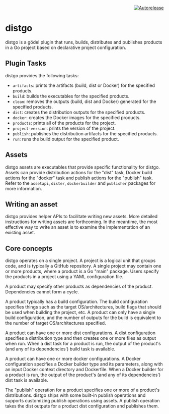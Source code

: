 <p align="right">
<a href="https://autorelease.general.dmz.palantir.tech/palantir/distgo"><img src="https://img.shields.io/badge/Perform%20an-Autorelease-success.svg" alt="Autorelease"></a>
</p>

distgo
======
distgo is a gödel plugin that runs, builds, distributes and publishes products in a Go project based on declarative
project configuration.

Plugin Tasks
------------
distgo provides the following tasks:

* `artifacts`: prints the artifacts (build, dist or Docker) for the specified products.
* `build`: builds the executables for the specified products.
* `clean`: removes the outputs (build, dist and Docker) generated for the specified products.
* `dist`: creates the distribution outputs for the specified products.
* `docker`: creates the Docker images for the specified products.
* `products`: prints all of the products for the project.
* `project-version`: prints the version of the project.
* `publish`: publishes the distribution artifacts for the specified products.
* `run`: runs the build output for the specified product.

Assets
------
distgo assets are executables that provide specific functionality for distgo. Assets can provide distribution actions
for the "dist" task, Docker build actions for the "docker" task and publish actions for the "publish" task. Refer to
the `assetapi`, `dister`, `dockerbuilder` and `publisher` packages for more information.

Writing an asset
----------------
distgo provides helper APIs to facilitate writing new assets. More detailed instructions for writing assets are
forthcoming. In the meantime, the most effective way to write an asset is to examine the implementation of an existing
asset.

Core concepts
-------------
distgo operates on a single project. A project is a logical unit that groups code, and is typically a GitHub repository.
A single project may contain one or more products, where a product is a Go "main" package. Users specify the products in
a project using a YAML configuration file.

A product may specify other products as dependencies of the product. Dependencies cannot form a cycle.

A product typically has a build configuration. The build configuration specifies things such as the target
OS/architectures, build flags that should be used when building the project, etc. A product can only have a single build
configuration, and the number of outputs for the build is equivalent to the number of target OS/architectures specified.

A product can have one or more dist configurations. A dist configuration specifies a distribution type and then creates
one or more files as output when run. When a dist task for a product is run, the output of the product's (and any of its
dependencies') build task is available.

A product can have one or more docker configurations. A Docker configuration specifies a Docker builder type and its
parameters, along with an input Docker context directory and Dockerfile. When a Docker builder for a product is run, the
output of the product's (and any of its dependencies') dist task is available.

The "publish" operation for a product specifies one or more of a product's distributions. distgo ships with some
built-in publish operations and supports customizing publish operations using assets. A publish operation takes the dist
outputs for a product dist configuration and publishes them.
